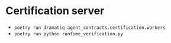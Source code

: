 # Certification server

- `poetry run dramatiq agent_contracts.certification.workers`
- `poetry run python runtime_verification.py`
